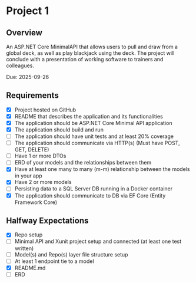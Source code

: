 # Project 1

## Overview

An ASP.NET Core MinimalAPI that allows users to pull and draw from a global deck, as well as play blackjack using the deck.
The project will conclude with a presentation of working software to trainers and colleagues.

Due: 2025-09-26

## Requirements

- [X] Project hosted on GitHub
- [X] README that describes the application and its functionalities
- [X] The application should be ASP.NET Core Minimal API application
- [X] The application should build and run
- [ ] The application should have unit tests and at least 20% coverage
- [ ] The application should communicate via HTTP(s) (Must have POST, GET, DELETE)
- [ ] Have 1 or more DTOs
- [ ] ERD of your models and the relationships between them
- [X] Have at least one many to many (m-m) relationship between the models in your app
- [X] Have 2 or more models
- [ ] Persisting data to a SQL Server DB running in a Docker container
- [X] The application should communicate to DB via EF Core (Entity Framework Core)

## Halfway Expectations

- [X] Repo setup
- [ ] Minimal API and Xunit project setup and connected (at least one test written)
- [ ] Model(s) and Repo(s) layer file structure setup
- [ ] At least 1 endpoint tie to a model
- [X] README.md
- [ ] ERD
